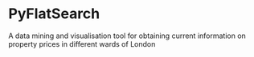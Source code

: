 # PyFlatSearch
A data mining and visualisation tool for obtaining current information on property prices in different wards of London
